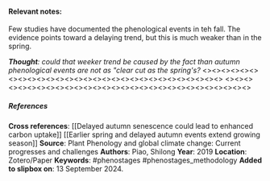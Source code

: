 #### **Relevant notes**:
Few studies have documented the phenological events in teh fall. The evidence points toward a delaying trend, but this is much weaker than in the spring. 

***Thought**: could that weeker trend be caused by the fact than autumn phenological events are not as "clear cut as the spring's?*
<><><><><><><><><><><><><><><><><><><><><><><><><><><><><>
<><><><><><><><><><><><><><><><><><><><><><><><><><><><><>
##### References
**Cross references**: 
[[Delayed autumn senescence could lead to enhanced carbon uptake]]
[[Earlier spring and delayed autumn events extend growing season]]
**Source**: Plant Phenology and global climate change: Current progresses and challenges
**Authors**: Piao, Shilong
**Year**: 2019
**Location**: Zotero/Paper
**Keywords**: #phenostages #phenostages_methodology 
**Added to slipbox on**: 13 September 2024. 
